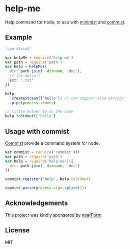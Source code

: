 help-me
=======

Help command for node, to use with [minimist](http://npm.im/minimist) and [commist](http://npm.im/commist).

Example
-------

```js
'use strict'

var helpMe = require('help-me')
var path = require('path')
var help = helpMe({
  dir: path.join(__dirname, 'doc'),
  // the default
  ext: '.txt'
})

help
  .createStream(['hello']) // can support also strings
  .pipe(process.stdout)

// little helper to do the same
help.toStdout(['hello']
```

Usage with commist
------------------

[Commist](http://npm.im/commist) provide a command system for node.

```js
var commist = require('commist')()
var path = require('path')
var help = require('help-me')({
  dir: path.join(__dirname, 'doc')
})

commist.register('help', help.toStdout)

commist.parse(process.argv.splice(2))
```

Acknowledgements
----------------

This project was kindly sponsored by [nearForm](http://nearform.com).

License
-------

MIT

